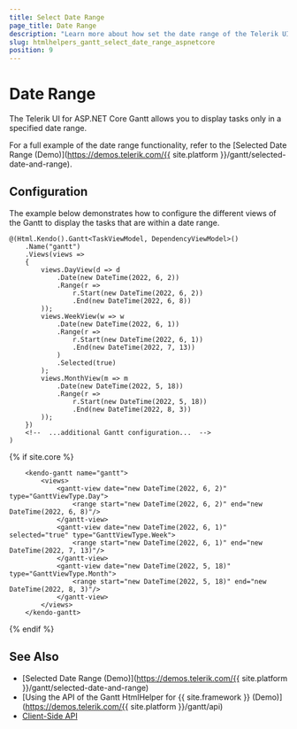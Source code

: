 ```yaml
---
title: Select Date Range
page_title: Date Range
description: "Learn more about how set the date range of the Telerik UI Gantt component for {{ site.framework }}."
slug: htmlhelpers_gantt_select_date_range_aspnetcore
position: 9
---
```


# Date Range

The Telerik UI for ASP.NET Core Gantt allows you to display tasks only in a specified date range.

For a full example of the date range functionality, refer to the [Selected Date Range (Demo)](https://demos.telerik.com/{{ site.platform }}/gantt/selected-date-and-range).

## Configuration

The example below demonstrates how to configure the different views of the Gantt to display the tasks that are within a date range.

```HtmlHelper
@(Html.Kendo().Gantt<TaskViewModel, DependencyViewModel>()
    .Name("gantt")
    .Views(views =>
    {
        views.DayView(d => d
            .Date(new DateTime(2022, 6, 2))
            .Range(r =>
                r.Start(new DateTime(2022, 6, 2))
                .End(new DateTime(2022, 6, 8))
        ));
        views.WeekView(w => w
            .Date(new DateTime(2022, 6, 1))
            .Range(r =>
                r.Start(new DateTime(2022, 6, 1))
                .End(new DateTime(2022, 7, 13))
            )
            .Selected(true)
        );
        views.MonthView(m => m
            .Date(new DateTime(2022, 5, 18))
            .Range(r =>
                r.Start(new DateTime(2022, 5, 18))
                .End(new DateTime(2022, 8, 3))
        ));
    })
    <!--  ...additional Gantt configuration...  -->
)
```
{% if site.core %}
```TagHelper
    <kendo-gantt name="gantt">
        <views>
            <gantt-view date="new DateTime(2022, 6, 2)" type="GanttViewType.Day">
                <range start="new DateTime(2022, 6, 2)" end="new DateTime(2022, 6, 8)"/>
            </gantt-view>
            <gantt-view date="new DateTime(2022, 6, 1)" selected="true" type="GanttViewType.Week">
                <range start="new DateTime(2022, 6, 1)" end="new DateTime(2022, 7, 13)"/>
            </gantt-view>
            <gantt-view date="new DateTime(2022, 5, 18)" type="GanttViewType.Month">
                <range start="new DateTime(2022, 5, 18)" end="new DateTime(2022, 8, 3)"/>
            </gantt-view>
        </views>
    </kendo-gantt>
```
{% endif %}

## See Also

* [Selected Date Range (Demo)](https://demos.telerik.com/{{ site.platform }}/gantt/selected-date-and-range)
* [Using the API of the Gantt HtmlHelper for {{ site.framework }} (Demo)](https://demos.telerik.com/{{ site.platform }}/gantt/api)
* [Client-Side API](https://docs.telerik.com/kendo-ui/api/javascript/ui/gantt)
